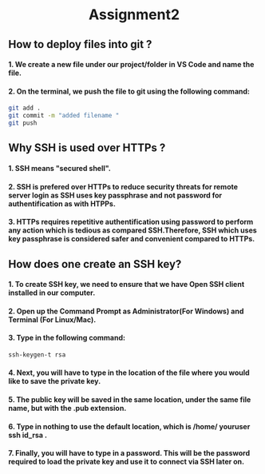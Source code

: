 <h1 align ="center">Assignment2</h1>

## How to deploy files into git ?    
#### 1. We create a new file under our project/folder in VS Code and name the file.
#### 2. On the terminal, we push the file to git using the following command:
```sh
git add . 
git commit -m "added filename " 
git push
```


## Why SSH is used over HTTPs ?   
#### 1. SSH means "secured shell".
#### 2. SSH is prefered over HTTPs to reduce security threats for remote server login as SSH uses key passphrase and not password for authentification as with HTPPs.
#### 3. HTTPs requires repetitive authentification using password to perform any action which is tedious as compared SSH.Therefore, SSH which uses key passphrase is considered safer and convenient compared to HTTPs.

## How does one create an SSH key?
#### 1. To create SSH key, we need to ensure that we have Open SSH client installed in our computer. 
#### 2. Open up the Command Prompt as Administrator(For Windows) and Terminal (For Linux/Mac).
#### 3. Type in the following command:
```sh
ssh-keygen-t rsa
```
#### 4. Next, you will have to type in the location of the file where you would like to save the private key.
#### 5. The public key will be saved in the same location, under the same file name, but with the .pub extension.
#### 6. Type in nothing to use the default location, which is /home/ youruser ssh id_rsa .
#### 7. Finally, you will have to type in a password. This will be the password required to load the private key and use it to connect via SSH later on. 

